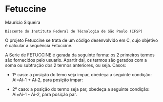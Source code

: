 # Fetuccine

  Mauricio Siqueira
	
	Discente do Instituto Federal de Técnologia de São Paulo (IFSP)
  
O projeto Fetuccine se trata de um código desenvolvido em C, cujo objetivo é calcular a sequência Fetuccine. 

A Serie de FETUCCINE é gerada da seguinte forma: os 2 primeiros termos são fornecidos pelo
usuario. Apartir dai, os termos são gerados com a soma ou subtração dos 2 termos anteriores,
ou seja.
Casos:
- 1º caso: a posição do temo seja impar, obedeça a seguinte condição: Ai=Ai-1 + Ai-2, para
posição impar:

- 2º caso: a posição do termo seja par, obedeça a seguinte condição: Ai=Ai-1 - Ai-2, para
posição par.

